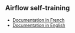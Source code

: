 ## Airflow self-training

- [Documentation in French](./README-fr.md)
- [Documentation in English](./README-en.md)

